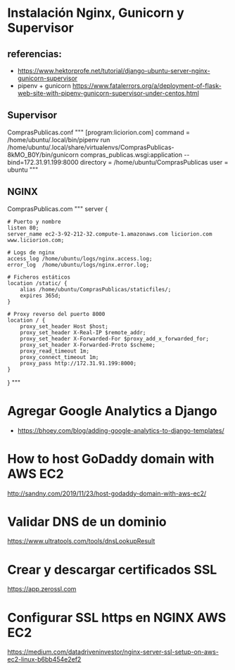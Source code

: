 

# Instalación Nginx, Gunicorn y Supervisor
## referencias: 
- https://www.hektorprofe.net/tutorial/django-ubuntu-server-nginx-gunicorn-supervisor
- pipenv + gunicorn https://www.fatalerrors.org/a/deployment-of-flask-web-site-with-pipenv-gunicorn-supervisor-under-centos.html


## Supervisor
ComprasPublicas.conf
"""
[program:liciorion.com]
command =  /home/ubuntu/.local/bin/pipenv run /home/ubuntu/.local/share/virtualenvs/ComprasPublicas-8kMO_B0Y/bin/gunicorn compras_publicas.wsgi:application --bind=172.31.91.199:8000
directory = /home/ubuntu/ComprasPublicas
user = ubuntu
"""

## NGINX
ComprasPublicas.com
"""
server {

    # Puerto y nombre
    listen 80;
    server_name ec2-3-92-212-32.compute-1.amazonaws.com liciorion.com www.liciorion.com;

    # Logs de nginx
    access_log /home/ubuntu/logs/nginx.access.log;
    error_log  /home/ubuntu/logs/nginx.error.log;

    # Ficheros estáticos
    location /static/ {
        alias /home/ubuntu/ComprasPublicas/staticfiles/;
        expires 365d;
    }

    # Proxy reverso del puerto 8000
    location / {
        proxy_set_header Host $host;
        proxy_set_header X-Real-IP $remote_addr;
        proxy_set_header X-Forwarded-For $proxy_add_x_forwarded_for;
        proxy_set_header X-Forwarded-Proto $scheme;
        proxy_read_timeout 1m;
        proxy_connect_timeout 1m;
        proxy_pass http://172.31.91.199:8000;
    }

}
"""

# Agregar Google Analytics a Django

- https://bhoey.com/blog/adding-google-analytics-to-django-templates/

# How to host GoDaddy domain with AWS EC2
http://sandny.com/2019/11/23/host-godaddy-domain-with-aws-ec2/

# Validar DNS de un dominio
https://www.ultratools.com/tools/dnsLookupResult

# Crear y descargar certificados SSL
https://app.zerossl.com

# Configurar SSL https en NGINX AWS EC2
https://medium.com/datadriveninvestor/nginx-server-ssl-setup-on-aws-ec2-linux-b6bb454e2ef2